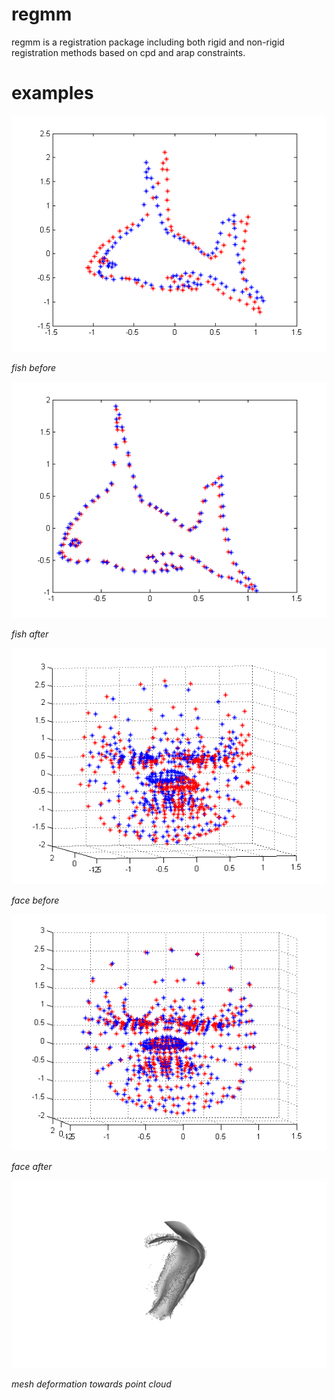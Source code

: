 # regmm #
regmm is a registration package including both rigid and non-rigid registration methods based on cpd and arap constraints.

# examples #
![fish_rigid_before](https://github.com/LegendGraphics/regmm/blob/master/images/fish_rigid_before.png)

*fish before*

![fish_rigid_after](https://github.com/LegendGraphics/regmm/blob/master/images/fish_rigid_after.png)

*fish after*

![face_nonrigid_before](https://github.com/LegendGraphics/regmm/blob/master/images/face_nonrigid_before.png)

*face before*

![face_nonrigid_after](https://github.com/LegendGraphics/regmm/blob/master/images/face_nonrigid_after.png)

*face after*

![mesh_deformation](https://github.com/LegendGraphics/regmm/blob/master/images/mesh_deformation.png)

*mesh deformation towards point cloud*


